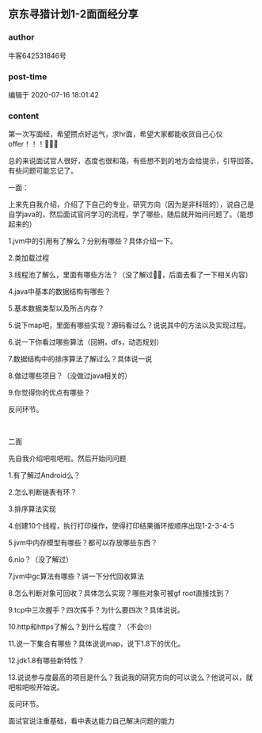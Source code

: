 ## 京东寻猎计划1-2面面经分享
### author 
牛客642531846号
### post-time 

编辑于  2020-07-16 18:01:42
### content 
<div class="post-topic-des nc-post-content">
 <p>
  第一次写面经，希望攒点好运气，求hr面，希望大家都能收货自己心仪offer！！！🤙🤙🤙
 </p>
 <p>
  总的来说面试官人很好，态度也很和蔼，有些想不到的地方会给提示，引导回答。有些问题可能忘记了。
 </p>
 <p>
  一面：
 </p>
 <p>
  上来先自我介绍，介绍了下自己的专业，研究方向（因为是非科班的），说自己是自学java的，然后面试官问学习的流程，学了哪些，随后就开始问问题了。（能想起来的）
 </p>
 <p>
  1.jvm中的引用有了解么？分别有哪些？具体介绍一下。
 </p>
 <p>
  2.类加载过程
 </p>
 <p>
  3.线程池了解么，里面有哪些方法？（没了解过🌝🌝，后面去看了一下相关内容）
 </p>
 <p>
  4.java中基本的数据结构有哪些？
 </p>
 <p>
  5.基本数据类型以及所占内存？
 </p>
 <p>
  5.说下map吧，里面有哪些实现？源码看过么？说说其中的方法以及实现过程。
 </p>
 <p>
  6.说一下你看过哪些算法（回朔，dfs，动态规划）
 </p>
 <p>
  7.数据结构中的排序算法了解过么？具体说一说
 </p>
 <p>
  8.做过哪些项目？（没做过java相关的）
 </p>
 <p>
  9.你觉得你的优点有哪些？
 </p>
 <p>
  反问环节。
 </p>
 <p>
  <br/>
 </p>
 <p>
  二面
 </p>
 <p>
  先自我介绍吧啦吧啦。然后开始问问题
 </p>
 <p>
  1.有了解过Android么？
 </p>
 <p>
  2.怎么判断链表有环？
 </p>
 <p>
  3.排序算法实现
 </p>
 <p>
  4.创建10个线程，执行打印操作，使得打印结果循环按顺序出现1-2-3-4-5
 </p>
 <p>
  5.jvm中内存模型有哪些？都可以存放哪些东西？
 </p>
 <p>
  6.nio？（没了解过）
 </p>
 <p>
  7.jvm中gc算法有哪些？讲一下分代回收算法
 </p>
 <p>
  8.怎么判断对象可回收？具体怎么实现？哪些对象可被gf root直接找到？
 </p>
 <p>
  9.tcp中三次握手？四次挥手？为什么要四次？具体说说。
 </p>
 <p>
  10.http和https了解么？到什么程度？（不会🙄）
 </p>
 <p>
  11.说一下集合有哪些？具体说说map，说下1.8下的优化。
 </p>
 <p>
  12.jdk1.8有哪些新特性？
 </p>
 <p>
  13.说说参与度最高的项目是什么？我说我的研究方向的可以说么？他说可以，就吧啦吧啦开始说。
 </p>
 <p>
  反问环节。
 </p>
 <p>
  面试官说注重基础，看中表达能力自己解决问题的能力
 </p>
</div>
